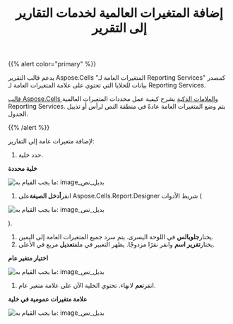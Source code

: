 ﻿---
title: إضافة المتغيرات العالمية لخدمات التقارير إلى التقرير
type: docs
weight: 70
url: /ar/reportingservices/adding-reporting-services-global-variables-to-report/
---
{{% alert color="primary" %}} 

 يدعم قالب التقرير Aspose.Cells "المتغيرات العامة لـ Reporting Services" كمصدر بيانات للخلايا التي تحتوي على علامة المتغيرات العامة لـ Reporting Services.

[قالب Aspose.Cells والعلامات الذكية](/cells/ar/reportingservices/aspose-cells-template-and-smart-markers/) يشرح كيفية عمل محددات المتغيرات العالمية Reporting Services. يتم وضع المتغيرات العامة عادةً في منطقة النص لرأس أو تذييل الجدول.

{{% /alert %}} 

لإضافة متغيرات عامة إلى التقارير:

1.  حدد خلية.

   **خلية محددة** 

![ما يجب القيام به: image_بديل_نص](adding-reporting-services-global-variables-to-report_1.png)




1.  انقر**أدخل الصيغة**على Aspose.Cells.Report.Designer شريط الأدوات (

![ما يجب القيام به: image_بديل_نص](adding-reporting-services-global-variables-to-report_2.png)

).

1.  يختار**جلوبالس** في اللوحة اليسرى.
 يتم سرد جميع المتغيرات العامة إلى اليمين.
1.  يختار**تقرير اسم** وانقر نقرًا مزدوجًا.
 يظهر التعبير في ملف**تعديل** مربع في الأعلى.

   **اختيار متغير عام** 

![ما يجب القيام به: image_بديل_نص](adding-reporting-services-global-variables-to-report_3.png)




1.  انقر**نعم** لانهاء.
 تحتوي الخلية الآن على علامة متغير عام.

   **علامة متغيرات عمومية في خلية** 

![ما يجب القيام به: image_بديل_نص](adding-reporting-services-global-variables-to-report_4.png)
